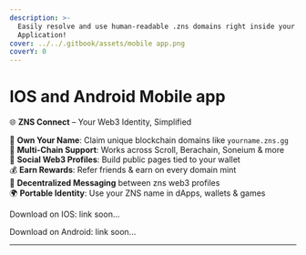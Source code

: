 ```yaml
---
description: >-
  Easily resolve and use human-readable .zns domains right inside your
  Application!
cover: ../../.gitbook/assets/mobile app.png
coverY: 0
---
```


# IOS and Android Mobile app

🌐 **ZNS Connect** – Your Web3 Identity, Simplified

🔐 **Own Your Name**: Claim unique blockchain domains like `yourname.zns.gg`\
🧩 **Multi-Chain Support**: Works across Scroll, Berachain, Soneium & more\
📱 **Social Web3 Profiles**: Build public pages tied to your wallet\
💰 **Earn Rewards**: Refer friends & earn on every domain mint\
💬 **Decentralized Messaging** between zns web3 profiles \
🌍 **Portable Identity**: Use your ZNS name in dApps, wallets & games



Download on IOS: link soon...

Download on Android: link soon...

***
